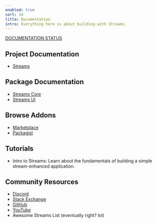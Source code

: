 ```yaml
---
enabled: true
sort: 14
title: Documentation
intro: Everything here is about building with Streams.
---
```


<a href="status">DOCUMENTATION STATUS</a>

## Project Documentation

- [Streams](docs/introduction)

## Package Documentation

- [Streams Core](docs/core/introduction)
- [Streams UI](docs/ui/introduction)

## Browse Addons

- [Marketplace](addons)
- [Packagist](https://packagist.org/?type=streams-addon)

## Tutorials

- Intro to Streams: Learn about the fundamentals of building a simple stream-enhanced application.

## Community Resources

- [Discord](https://discord.gg/vhz8NZC)
- [Stack Exchange](https://stackoverflow.com/search?q=laravel+streams)
- [GitHub](https://github.com/anomalylabs)
- [YouTube](https://www.youtube.com/user/AIWebSystems)
- Awesome Streams List (eventually right? lol)
